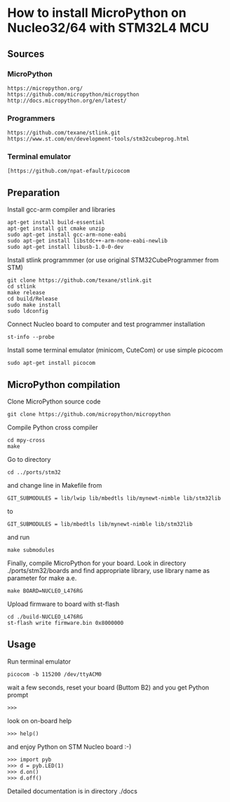 
# How to install MicroPython on Nucleo32/64 with STM32L4 MCU

## Sources

### MicroPython

    https://micropython.org/
    https://github.com/micropython/micropython
    http://docs.micropython.org/en/latest/
    
### Programmers

    https://github.com/texane/stlink.git
    https://www.st.com/en/development-tools/stm32cubeprog.html
    
### Terminal emulator
    [https://github.com/npat-efault/picocom


## Preparation

Install gcc-arm compiler and libraries

    apt-get install build-essential
    apt-get install git cmake unzip
    sudo apt-get install gcc-arm-none-eabi
    sudo apt-get install libstdc++-arm-none-eabi-newlib
    sudo apt-get install libusb-1.0-0-dev

Install stlink programmmer (or use original STM32CubeProgrammer from STM)

    git clone https://github.com/texane/stlink.git
    cd stlink
    make release
    cd build/Release
    sudo make install
    sudo ldconfig
    
Connect Nucleo board to computer and test programmer installation

    st-info --probe
    
Install some terminal emulator (minicom, CuteCom) or use simple picocom 

    sudo apt-get install picocom


## MicroPython compilation

Clone MicroPython source code

    git clone https://github.com/micropython/micropython
    
Compile Python cross compiler

    cd mpy-cross
    make

Go to directory

    cd ../ports/stm32
    
and change line in Makefile from

    GIT_SUBMODULES = lib/lwip lib/mbedtls lib/mynewt-nimble lib/stm32lib

to

    GIT_SUBMODULES = lib/mbedtls lib/mynewt-nimble lib/stm32lib

and run

    make submodules
    
Finally, compile MicroPython for your board. Look in directory ./ports/stm32/boards and find appropriate library, use library name as parameter for make a.e.

    make BOARD=NUCLEO_L476RG
    
Upload firmware to board with st-flash

    cd ./build-NUCLEO_L476RG
    st-flash write firmware.bin 0x8000000 
     

## Usage

Run terminal emulator

    picocom -b 115200 /dev/ttyACM0
    
wait a few seconds, reset your board (Buttom B2) and you get Python prompt

    >>>

look on on-board help

    >>> help()
 
and enjoy Python on STM Nucleo board :-)

    >>> import pyb
    >>> d = pyb.LED(1)
    >>> d.on()
    >>> d.off()
    
Detailed documentation is in directory ./docs



